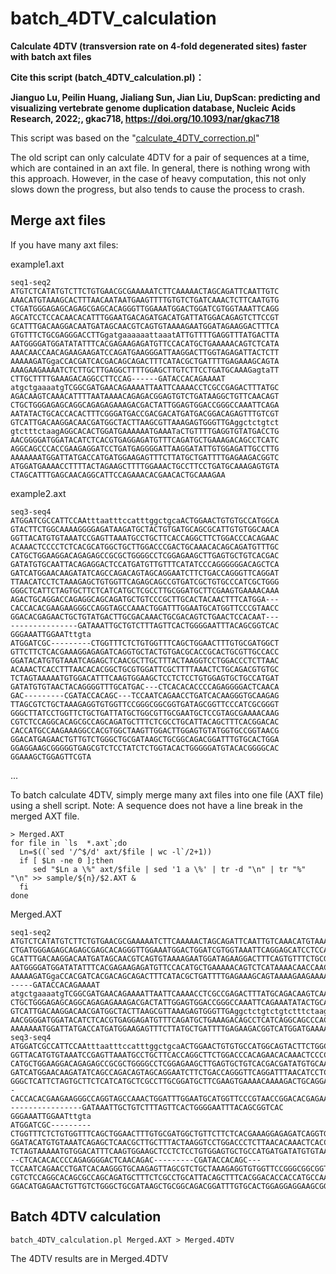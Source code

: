 # batch_4DTV_calculation
**Calculate 4DTV (transversion rate on 4-fold degenerated sites) faster with batch axt files**

**Cite this script (batch_4DTV_calculation.pl)：**

**Jianguo Lu, Peilin Huang, Jialiang Sun, Jian Liu, DupScan: predicting and visualizing vertebrate genome duplication database, Nucleic Acids Research, 2022;, gkac718, https://doi.org/10.1093/nar/gkac718**


This script was based on the "[calculate_4DTV_correction.pl](https://github.com/JinfengChen/Scripts/blob/master/FFgenome/03.evolution/distance_kaks_4dtv/bin/calculate_4DTV_correction.pl)"

The old script can only calculate 4DTV for a pair of sequences at a time, which are contained in an axt file.
In general, there is nothing wrong with this approach.
However, in the case of heavy computation, this not only slows down the progress, but also tends to cause the process to crash.

## Merge axt files
If you have many axt files:

example1.axt
```
seq1-seq2
ATGTCTCATATGTCTTCTGTGAACGCGAAAAATCTTCAAAAACTAGCAGATTCAATTGTC
AAACATGTAAAGCACTTTAACAATAATGAAGTTTTGTGTCTGATCAAACTCTTCAATGTG
CTGATGGGAGAGCAGAGCGAGCACAGGGTTGGAAATGGACTGGATCGTGGTAAATTCAGG
AGCATCCTCCACAACACATTTGGAATGACAGATGACATGATTATGGACAGAGTCTTCCGT
GCATTTGACAAGGACAATGATAGCAACGTCAGTGTAAAAGAATGGATAGAAGGACTTTCA
GTGTTTCTGCGAGGGACCTTGgatgaaaaaattaaatATTGTTTTGAGGTTTATGACTTA
AATGGGGATGGATATATTTCACGAGAAGAGATGTTCCACATGCTGAAAAACAGTCTCATA
AAACAACCAACAGAAGAAGATCCAGATGAAGGGATTAAGGACTTGGTAGAGATTACTCTT
AAAAAGATGgaCCACGATCACGACAGCAGACTTTCATACGCTGATTTTGAGAAAGCAGTA
AAAGAAGAAAATCTCTTGCTTGAGGCTTTTGGAGCTTGTCTTCCTGATGCAAAGagtaTT
CTTGCTTTTGAAAGACAGGCCTTCCAG------GATACCACAGAAAAT
atgctgaaaatgTCGGCGATGAACAGAAAATTAATTCAAAACCTCGCCGAGACTTTATGC
AGACAAGTCAAACATTTTAATAAAACAGAGACGGAGTGTCTGATAAGGCTGTTCAACAGT
CTGCTGGGAGAGCAGGCAGAGAGAAAGACGACTATTGGAGTGGACCGGGCCAAATTCAGA
AATATACTGCACCACACTTTCGGGATGACCGACGACATGATGACGGACAGAGTTTGTCGT
GTCATTGACAAGGACAACGATGGCTACTTAAGCGTTAAAGAGTGGGTTGAggctctgtct
gtctttctaagAGGCACACTGGATGAAAAAATGAAATaCTGTTTTGAGGTGTATGACCTG
AACGGGGATGGATACATCTCACGTGAGGAGATGTTTCAGATGCTGAAAGACAGCCTCATC
AGGCAGCCCACCGAAGAGGATCCTGATGAGGGGATTAAGGATATTGTGGAGATTGCCTTG
AAAAAAATGGATTATGACCATGATGGAAGAGTTTCTTATGCTGATTTTGAGAAGACGGTC
ATGGATGAAAACCTTTTACTAGAAGCTTTTGGAAACTGCCTTCCTGATGCAAAGAGTGTA
CTAGCATTTGAGCAACAGGCATTCCAGAAACACGAACACTGCAAAGAA
```
example2.axt
```
seq3-seq4
ATGGATCGCCATTCCAAtttaatttccatttggctgcaACTGGAACTGTGTGCCATGGCA
GTACTTCTGGCAAAAGGGGAGATAAGATGCTACTGTGATGCAGCGCATTGTGTGGCAACA
GGTTACATGTGTAAATCCGAGTTAAATGCCTGCTTCACCAGGCTTCTGGACCCACAGAAC
ACAAACTCCCCTCTCACGCATGGCTGCTTGGACCCGACTGCAAACACAGCAGATGTTTGC
CATGCTGGAAGGACAGAGAGCCGCGCTGGGGCCTCGGAGAAGCTTGAGTGCTGTCACGAC
GATATGTGCAATTACAGAGGACTCCATGATGTTGTTTCATATCCCAGGGGGGACAGCTCA
GATCATGGAACAAGATATCAGCCAGACAGTAGCAGGAATCTTCTGACCAGGGTTCAGGAT
TTAACATCCTCTAAAGAGCTGTGGTTCAGAGCAGCCGTGATCGCTGTGCCCATCGCTGGG
GGGCTCATTCTAGTGCTTCTCATCATGCTCGCCTTGCGGATGCTTCGAAGTGAAAACAAA
AGACTGCAGGACCAGAGGCAGCAGATGCTGTCCCGCTTGCACTACAACTTTCATGGA---
CACCACACGAAGAAGGGCCAGGTAGCCAAACTGGATTTGGAATGCATGGTTCCCGTAACC
GGACACGAGAACTGCTGTATGACTTGCGACAAACTGCGACAGTCTGAACTCCACAAT---
---------------GATAAATTGCTGTCTTTAGTTCACTGGGGAATTTACAGCGGTCAC
GGGAAATTGGAATttgta
ATGGATCGC---------CTGGTTTCTCTGTGGTTTCAGCTGGAACTTTGTGCGATGGCT
GTTCTTCTCACGAAAGGAGAGATCAGGTGCTACTGTGACGCACCGCACTGCGTTGCCACC
GGATACATGTGTAAATCAGAGCTCAACGCTTGCTTTACTAAGGTCCTGGACCCTCTTAAC
ACAAACTCACCTTTAACACACGGCTGCGTGGATTCGCTTTTAAACTCTGCAGACGTGTGC
TCTAGTAAAAATGTGGACATTTCAAGTGGAAGCTCCTCTCCTGTGGAGTGCTGCCATGAT
GATATGTGTAACTACAGGGGTTTGCATGAC---CTCACACACCCCAGAGGGGACTCAACA
GAC---------CGATACCACAGC---TCCAATCAGAACCTGATCACAAGGGTGCAAGAG
TTAGCGTCTGCTAAAGAGGTGTGGTTCCGGGCGGCGGTGATAGCGGTTCCCATCGCGGGT
GGGCTTATCCTGGTTCTGCTGATTATGCTGGCGTTGCGAATGCTCCGTAGCGAAAACAAG
CGTCTCCAGGCACAGCGCCAGCAGATGCTTTCTCGCCTGCATTACAGCTTTCACGGACAC
CACCATGCCAAGAAAGGCCACGTGGCTAAGTTGGACTTGGAGTGTATGGTGCCGGTAACG
GGACATGAGAACTGTTGTCTGGGCTGCGATAAGCTGCGGCAGACGGATTTGTGCACTGGA
GGAGGAAGCGGGGGTGAGCGTCTCCTATCTCTGGTACACTGGGGGATGTACACGGGGCAC
GGAAAGCTGGAGTTCGTA
```
...

To batch calculate 4DTV, simply merge many axt files into one file (AXT file) using a shell script. 
Note: A sequence does not have a line break in the merged AXT file.

```
> Merged.AXT
for file in `ls  *.axt`;do
  Ln=$((`sed '/^$/d' axt/$file | wc -l`/2+1))
  if [ $Ln -ne 0 ];then
     sed "$Ln a \%" axt/$file | sed '1 a \%' | tr -d "\n" | tr "%" "\n" >> sample/${n}/$2.AXT &
  fi
done
```

Merged.AXT
```
seq1-seq2
ATGTCTCATATGTCTTCTGTGAACGCGAAAAATCTTCAAAAACTAGCAGATTCAATTGTCAAACATGTAAAGCACTTTAACAATAATGAAGTTTTGTGTCTGATCAAACTCTTCAATGTG CTGATGGGAGAGCAGAGCGAGCACAGGGTTGGAAATGGACTGGATCGTGGTAAATTCAGGAGCATCCTCCACAACACATTTGGAATGACAGATGACATGATTATGGACAGAGTCTTCCGT GCATTTGACAAGGACAATGATAGCAACGTCAGTGTAAAAGAATGGATAGAAGGACTTTCAGTGTTTCTGCGAGGGACCTTGgatgaaaaaattaaatATTGTTTTGAGGTTTATGACTTA AATGGGGATGGATATATTTCACGAGAAGAGATGTTCCACATGCTGAAAAACAGTCTCATAAAACAACCAACAGAAGAAGATCCAGATGAAGGGATTAAGGACTTGGTAGAGATTACTCTT AAAAAGATGgaCCACGATCACGACAGCAGACTTTCATACGCTGATTTTGAGAAAGCAGTAAAAGAAGAAAATCTCTTGCTTGAGGCTTTTGGAGCTTGTCTTCCTGATGCAAAGagtaTTCTTGCTTTTGAAAGACAGGCCTTCCAG------GATACCACAGAAAAT
atgctgaaaatgTCGGCGATGAACAGAAAATTAATTCAAAACCTCGCCGAGACTTTATGCAGACAAGTCAAACATTTTAATAAAACAGAGACGGAGTGTCTGATAAGGCTGTTCAACAGT CTGCTGGGAGAGCAGGCAGAGAGAAAGACGACTATTGGAGTGGACCGGGCCAAATTCAGAAATATACTGCACCACACTTTCGGGATGACCGACGACATGATGACGGACAGAGTTTGTCGT GTCATTGACAAGGACAACGATGGCTACTTAAGCGTTAAAGAGTGGGTTGAggctctgtctgtctttctaagAGGCACACTGGATGAAAAAATGAAATaCTGTTTTGAGGTGTATGACCTG AACGGGGATGGATACATCTCACGTGAGGAGATGTTTCAGATGCTGAAAGACAGCCTCATCAGGCAGCCCACCGAAGAGGATCCTGATGAGGGGATTAAGGATATTGTGGAGATTGCCTTG AAAAAAATGGATTATGACCATGATGGAAGAGTTTCTTATGCTGATTTTGAGAAGACGGTCATGGATGAAAACCTTTTACTAGAAGCTTTTGGAAACTGCCTTCCTGATGCAAAGAGTGTACTAGCATTTGAGCAACAGGCATTCCAGAAACACGAACACTGCAAAGAA
seq3-seq4
ATGGATCGCCATTCCAAtttaatttccatttggctgcaACTGGAACTGTGTGCCATGGCAGTACTTCTGGCAAAAGGGGAGATAAGATGCTACTGTGATGCAGCGCATTGTGTGGCAACA GGTTACATGTGTAAATCCGAGTTAAATGCCTGCTTCACCAGGCTTCTGGACCCACAGAACACAAACTCCCCTCTCACGCATGGCTGCTTGGACCCGACTGCAAACACAGCAGATGTTTGC CATGCTGGAAGGACAGAGAGCCGCGCTGGGGCCTCGGAGAAGCTTGAGTGCTGTCACGACGATATGTGCAATTACAGAGGACTCCATGATGTTGTTTCATATCCCAGGGGGGACAGCTCA GATCATGGAACAAGATATCAGCCAGACAGTAGCAGGAATCTTCTGACCAGGGTTCAGGATTTAACATCCTCTAAAGAGCTGTGGTTCAGAGCAGCCGTGATCGCTGTGCCCATCGCTGGG GGGCTCATTCTAGTGCTTCTCATCATGCTCGCCTTGCGGATGCTTCGAAGTGAAAACAAAAGACTGCAGGACCAGAGGCAGCAGATGCTGTCCCGCTTGCACTACAACTTTCATGGA--CACCACACGAAGAAGGGCCAGGTAGCCAAACTGGATTTGGAATGCATGGTTCCCGTAACCGGACACGAGAACTGCTGTATGACTTGCGACAAACTGCGACAGTCTGAACTCCACAAT-----------------GATAAATTGCTGTCTTTAGTTCACTGGGGAATTTACAGCGGTCAC GGGAAATTGGAATttgta
ATGGATCGC---------CTGGTTTCTCTGTGGTTTCAGCTGGAACTTTGTGCGATGGCTGTTCTTCTCACGAAAGGAGAGATCAGGTGCTACTGTGACGCACCGCACTGCGTTGCCACC GGATACATGTGTAAATCAGAGCTCAACGCTTGCTTTACTAAGGTCCTGGACCCTCTTAACACAAACTCACCTTTAACACACGGCTGCGTGGATTCGCTTTTAAACTCTGCAGACGTGTGC TCTAGTAAAAATGTGGACATTTCAAGTGGAAGCTCCTCTCCTGTGGAGTGCTGCCATGATGATATGTGTAACTACAGGGGTTTGCATGAC---CTCACACACCCCAGAGGGGACTCAACAGAC---------CGATACCACAGC---TCCAATCAGAACCTGATCACAAGGGTGCAAGAGTTAGCGTCTGCTAAAGAGGTGTGGTTCCGGGCGGCGGTGATAGCGGTTCCCATCGCGGGTGGGCTTATCCTGGTTCTGCTGATTATGCTGGCGTTGCGAATGCTCCGTAGCGAAAACAAG CGTCTCCAGGCACAGCGCCAGCAGATGCTTTCTCGCCTGCATTACAGCTTTCACGGACACCACCATGCCAAGAAAGGCCACGTGGCTAAGTTGGACTTGGAGTGTATGGTGCCGGTAACG GGACATGAGAACTGTTGTCTGGGCTGCGATAAGCTGCGGCAGACGGATTTGTGCACTGGAGGAGGAAGCGGGGGTGAGCGTCTCCTATCTCTGGTACACTGGGGGATGTACACGGGGCACGGAAAGCTGGAGTTCGTA
```

## Batch 4DTV calculation
```
batch_4DTV_calculation.pl Merged.AXT > Merged.4DTV
```
The 4DTV results are in Merged.4DTV

